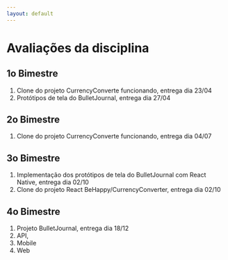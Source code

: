 ```yaml
---
layout: default
---
```


# [](#header-1) Avaliações da disciplina

## [](#header-2) 1o Bimestre

1. Clone do projeto CurrencyConverte funcionando, entrega dia 23/04
2. Protótipos de tela do BulletJournal, entrega dia 27/04


## [](#header-2) 2o Bimestre

1. Clone do projeto CurrencyConverte funcionando, entrega dia 04/07


## [](#header-2) 3o Bimestre

1. Implementação dos protótipos de tela do BulletJournal com React Native, entrega dia 02/10
2. Clone do projeto React BeHappy/CurrencyConverter, entrega dia 02/10

## [](#header-2) 4o Bimestre

1. Projeto BulletJournal, entrega dia 18/12
  1. API, 
  2. Mobile
  3. Web